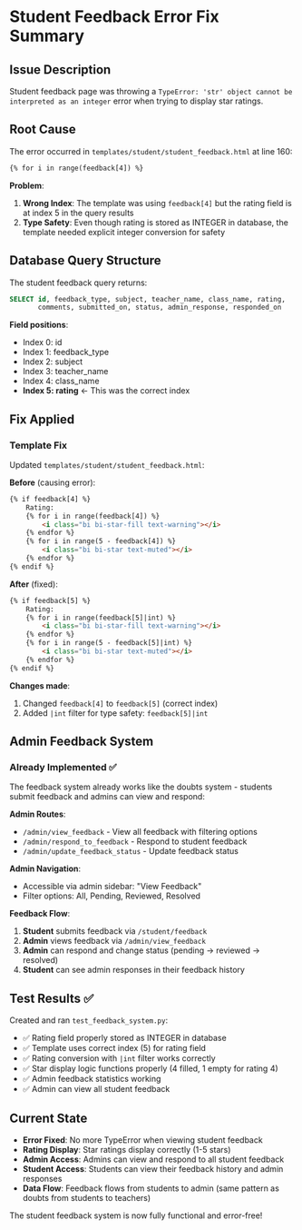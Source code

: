 # Student Feedback Error Fix Summary

## Issue Description
Student feedback page was throwing a `TypeError: 'str' object cannot be interpreted as an integer` error when trying to display star ratings.

## Root Cause
The error occurred in `templates/student/student_feedback.html` at line 160:
```html
{% for i in range(feedback[4]) %}
```

**Problem**: 
1. **Wrong Index**: The template was using `feedback[4]` but the rating field is at index 5 in the query results
2. **Type Safety**: Even though rating is stored as INTEGER in database, the template needed explicit integer conversion for safety

## Database Query Structure
The student feedback query returns:
```sql
SELECT id, feedback_type, subject, teacher_name, class_name, rating, 
       comments, submitted_on, status, admin_response, responded_on
```

**Field positions**:
- Index 0: id
- Index 1: feedback_type  
- Index 2: subject
- Index 3: teacher_name
- Index 4: class_name
- **Index 5: rating** ← This was the correct index

## Fix Applied

### Template Fix
Updated `templates/student/student_feedback.html`:

**Before** (causing error):
```html
{% if feedback[4] %}
    Rating: 
    {% for i in range(feedback[4]) %}
        <i class="bi bi-star-fill text-warning"></i>
    {% endfor %}
    {% for i in range(5 - feedback[4]) %}
        <i class="bi bi-star text-muted"></i>
    {% endfor %}
{% endif %}
```

**After** (fixed):
```html
{% if feedback[5] %}
    Rating: 
    {% for i in range(feedback[5]|int) %}
        <i class="bi bi-star-fill text-warning"></i>
    {% endfor %}
    {% for i in range(5 - feedback[5]|int) %}
        <i class="bi bi-star text-muted"></i>
    {% endfor %}
{% endif %}
```

**Changes made**:
1. Changed `feedback[4]` to `feedback[5]` (correct index)
2. Added `|int` filter for type safety: `feedback[5]|int`

## Admin Feedback System

### Already Implemented ✅
The feedback system already works like the doubts system - students submit feedback and admins can view and respond:

**Admin Routes**:
- `/admin/view_feedback` - View all feedback with filtering options
- `/admin/respond_to_feedback` - Respond to student feedback
- `/admin/update_feedback_status` - Update feedback status

**Admin Navigation**:
- Accessible via admin sidebar: "View Feedback"
- Filter options: All, Pending, Reviewed, Resolved

**Feedback Flow**:
1. **Student** submits feedback via `/student/feedback`
2. **Admin** views feedback via `/admin/view_feedback`
3. **Admin** can respond and change status (pending → reviewed → resolved)
4. **Student** can see admin responses in their feedback history

## Test Results ✅

Created and ran `test_feedback_system.py`:
- ✅ Rating field properly stored as INTEGER in database
- ✅ Template uses correct index (5) for rating field
- ✅ Rating conversion with `|int` filter works correctly
- ✅ Star display logic functions properly (4 filled, 1 empty for rating 4)
- ✅ Admin feedback statistics working
- ✅ Admin can view all student feedback

## Current State
- **Error Fixed**: No more TypeError when viewing student feedback
- **Rating Display**: Star ratings display correctly (1-5 stars)
- **Admin Access**: Admins can view and respond to all student feedback
- **Student Access**: Students can view their feedback history and admin responses
- **Data Flow**: Feedback flows from students to admin (same pattern as doubts from students to teachers)

The student feedback system is now fully functional and error-free!
